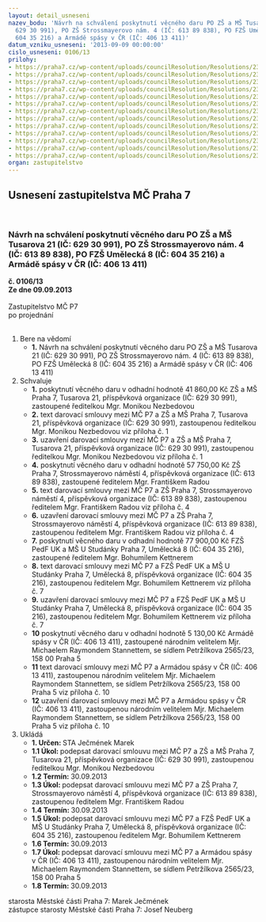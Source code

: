 ```yaml
---
layout: detail_usneseni
nazev_bodu: 'Návrh na schválení poskytnutí věcného daru PO ZŠ a MŠ Tusarova 21 (IČ:
  629 30 991), PO ZŠ Strossmayerovo nám. 4 (IČ: 613 89 838), PO FZŠ Umělecká 8 (IČ:
  604 35 216) a Armádě spásy v ČR (IČ: 406 13 411)'
datum_vzniku_usneseni: '2013-09-09 00:00:00'
cislo_usneseni: 0106/13
prilohy:
- https://praha7.cz/wp-content/uploads/councilResolution/Resolutions/23239/6-13-s_mc_p7_zs_tusarova.doc
- https://praha7.cz/wp-content/uploads/councilResolution/Resolutions/23239/6-13-is_-tusarova.pdf
- https://praha7.cz/wp-content/uploads/councilResolution/Resolutions/23239/6-13-vypis_rs_tusarova.pdf
- https://praha7.cz/wp-content/uploads/councilResolution/Resolutions/23239/6-13-s_mc_p7_zs_strossmayerovo_n.doc
- https://praha7.cz/wp-content/uploads/councilResolution/Resolutions/23239/6-13-is_stross.pdf
- https://praha7.cz/wp-content/uploads/councilResolution/Resolutions/23239/6-13-vypis_rs_stross.pdf
- https://praha7.cz/wp-content/uploads/councilResolution/Resolutions/23239/6-13-s_mc_p7_zs_um%c4%9bleck%c3%a1.doc
- https://praha7.cz/wp-content/uploads/councilResolution/Resolutions/23239/6-13-is_um%c4%9bleck%c3%a1.pdf
- https://praha7.cz/wp-content/uploads/councilResolution/Resolutions/23239/6-13-vypis_rs_umelecka.pdf
- https://praha7.cz/wp-content/uploads/councilResolution/Resolutions/23239/6-13-s_mc_p7_arm%c3%a1da_sp%c3%a1sy.doc
- https://praha7.cz/wp-content/uploads/councilResolution/Resolutions/23239/6-13-is_arm%c3%a1da_sp%c3%a1sy.pdf
- https://praha7.cz/wp-content/uploads/councilResolution/Resolutions/23239/6-13-vypis_os_ares_armada_spasy.pdf
- https://praha7.cz/wp-content/uploads/councilResolution/Resolutions/23239/6-13-usnesen%c3%ad_rm%c4%8d_p7_%c4%8d._0639_13-r_ze_dne_27.08.2013_-_dary_po_z%c5%a1_a_as.doc
organ: zastupitelstvo
---
```

<div id="ucUsn_pList" class="usn">
	<span><h2>Usnesení zastupitelstva MČ Praha 7 </h2>
<br></span><div class="standBody">
<span><h3>Návrh na schválení poskytnutí věcného daru PO ZŠ a MŠ Tusarova 21 (IČ: 629 30 991), PO ZŠ Strossmayerovo nám. 4 (IČ: 613 89 838), PO FZŠ Umělecká 8 (IČ: 604 35 216) a Armádě spásy v ČR (IČ: 406 13 411)</h3></span><div class="center">
		<strong>č. 0106/13</strong><br>
	</div>
<div class="center">
		<strong>Ze dne 09.09.2013</strong><br><br>
	</div>Zastupitelstvo MČ P7<br> po projednání<br><br><ol>
<li>Bere na vědomí<ul><li>
<strong>1.</strong> Návrh na schválení poskytnutí věcného daru PO ZŠ a MŠ Tusarova 21 (IČ: 629 30 991), PO ZŠ Strossmayerovo nám. 4 (IČ: 613 89 838), PO FZŠ Umělecká 8 (IČ: 604 35 216) a Armádě spásy v ČR (IČ: 406 13 411)     </li></ul>
</li>
<li>Schvaluje<ul>
<li>
<strong>1.</strong> poskytnutí věcného daru v odhadní hodnotě 41 860,00 Kč ZŠ a MŠ Praha 7, Tusarova 21, příspěvková organizace (IČ: 629 30 991), zastoupené ředitelkou Mgr. Monikou Nezbedovou </li>
<li>
<strong>2.</strong> text darovací smlouvy mezi MČ P7 a ZŠ a MŠ Praha 7, Tusarova 21, příspěvková organizace (IČ: 629 30 991), zastoupenou ředitelkou Mgr. Monikou Nezbedovou viz příloha č. 1</li>
<li>
<strong>3.</strong> uzavření darovací smlouvy mezi MČ P7 a ZŠ a MŠ Praha 7, Tusarova 21, příspěvková organizace (IČ: 629 30 991), zastoupenou ředitelkou Mgr. Monikou Nezbedovou viz příloha č. 1</li>
<li>
<strong>4.</strong> poskytnutí věcného daru v odhadní hodnotě 57 750,00 Kč ZŠ Praha 7, Strossmayerovo náměstí 4, příspěvková organizace (IČ: 613 89 838), zastoupené ředitelem Mgr. Františkem Radou </li>
<li>
<strong>5.</strong> text darovací smlouvy mezi MČ P7 a ZŠ Praha 7, Strossmayerovo náměstí 4, příspěvková organizace (IČ: 613 89 838), zastoupenou ředitelem Mgr. Františkem Radou viz příloha č. 4</li>
<li>
<strong>6.</strong> uzavření darovací smlouvy mezi MČ P7 a ZŠ Praha 7, Strossmayerovo náměstí 4, příspěvková organizace (IČ: 613 89 838), zastoupenou ředitelem Mgr. Františkem Radou viz příloha č. 4</li>
<li>
<strong>7.</strong> poskytnutí věcného daru v odhadní hodnotě 77 900,00 Kč FZŠ PedF UK a MŠ U Studánky Praha 7, Umělecká 8 (IČ: 604 35 216), zastoupené ředitelem Mgr. Bohumilem Kettnerem </li>
<li>
<strong>8.</strong> text darovací smlouvy mezi  MČ P7 a FZŠ PedF UK a MŠ U Studánky Praha 7, Umělecká 8, příspěvková organizace (IČ: 604 35 216), zastoupenou ředitelem Mgr. Bohumilem Kettnerem viz příloha č. 7</li>
<li>
<strong>9.</strong> uzavření darovací smlouvy mezi MČ P7 a FZŠ PedF UK a MŠ U Studánky Praha 7, Umělecká 8, příspěvková organizace (IČ: 604 35 216), zastoupenou ředitelem Mgr. Bohumilem Kettnerem viz příloha č. 7</li>
<li>
<strong>10</strong> poskytnutí věcného daru v odhadní hodnotě 5 130,00 Kč Armádě spásy v ČR (IČ: 406 13 411), zastoupené národním velitelem Mjr. Michaelem Raymondem Stannettem, se sídlem Petržílkova 2565/23, 158 00 Praha 5</li>
<li>
<strong>11</strong> text darovací smlouvy mezi MČ P7 a Armádou spásy v ČR (IČ: 406 13 411), zastoupenou národním velitelem Mjr. Michaelem Raymondem Stannettem, se sídlem Petržílkova 2565/23, 158 00 Praha 5 viz příloha č. 10</li>
<li>
<strong>12</strong> uzavření darovací smlouvy mezi MČ P7 a Armádou spásy v ČR (IČ: 406 13 411), zastoupenou národním velitelem Mjr. Michaelem Raymondem Stannettem, se sídlem Petržílkova 2565/23, 158 00 Praha 5 viz příloha č. 10    </li>
</ul>
</li>
<li>Ukládá<ul>
<li>
<strong>1. Určen: </strong>STA Ječmének Marek</li>
<li>
<strong>1.1 Úkol: </strong>podepsat darovací smlouvu mezi MČ P7 a ZŠ a MŠ Praha 7, Tusarova 21, příspěvková organizace (IČ: 629 30 991), zastoupenou ředitelkou Mgr. Monikou Nezbedovou </li>
<li>
<strong>1.2 Termín: </strong>30.09.2013</li>
<li>
<strong>1.3 Úkol: </strong>podepsat darovací smlouvu mezi MČ P7 a ZŠ Praha 7, Strossmayerovo náměstí 4, příspěvková organizace (IČ: 613 89 838), zastoupenou ředitelem Mgr. Františkem Radou </li>
<li>
<strong>1.4 Termín: </strong>30.09.2013</li>
<li>
<strong>1.5 Úkol: </strong>podepsat darovací smlouvu mezi MČ P7 a FZŠ PedF UK a MŠ U Studánky Praha 7, Umělecká 8, příspěvková organizace (IČ: 604 35 216), zastoupenou ředitelem Mgr. Bohumilem Kettnerem</li>
<li>
<strong>1.6 Termín: </strong>30.09.2013</li>
<li>
<strong>1.7 Úkol: </strong>podepsat darovací smlouvu mezi MČ P7 a Armádou spásy v ČR (IČ: 406 13 411), zastoupenou národním velitelem Mjr. Michaelem Raymondem Stannettem, se sídlem Petržílkova 2565/23, 158 00 Praha 5</li>
<li>
<strong>1.8 Termín: </strong>30.09.2013</li>
</ul>
</li>
</ol>starosta Městské části Praha 7: Marek Ječmének<br>zástupce starosty Městské části Praha 7: Josef Neuberg
</div>
</div>